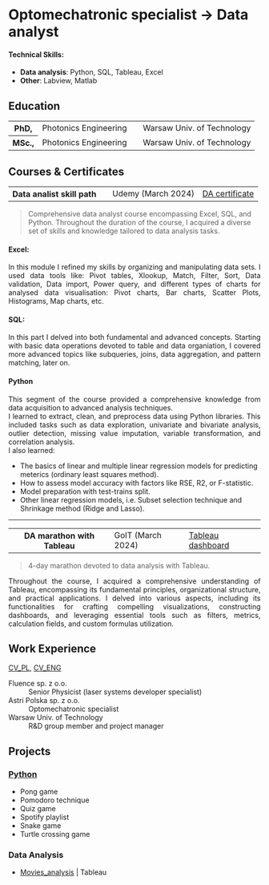 # Optomechatronic specialist &rarr; Data analyst

#### Technical Skills: 
- **Data analysis**: Python, SQL, Tableau, Excel
- **Other**: Labview, Matlab

## Education
<table>
    <tr>
        <th>PhD,</th>
        <td>Photonics Engineering</td>
        <td></td>
        <td>Warsaw Univ. of Technology</td>
    </tr>
    <tr>
        <th>MSc.,</th>
        <td>Photonics Engineering</td>
        <td></td>
        <td>Warsaw Univ. of Technology</td>
    </tr>
</table>

## Courses & Certificates
<table>
    <tr>
        <th>Data analist skill path</th>
        <td></td>
        <td>Udemy (March 2024)</td>
        <td><a href="./assets/certificates/DA_certificate.pdf">DA certificate</a></td>
    </tr>
</table>

> Comprehensive data analyst course encompassing Excel, SQL, and Python.
> Throughout the duration of the course, I acquired a diverse set of skills and knowledge tailored to data analysis tasks.

#### Excel:
<p style="text-align:justify;">In this module I refined my skills by organizing and manipulating data sets.  
I used data tools like: Pivot tables, Xlookup, Match, Filter, Sort, Data validation, Data import, Power query,  
and different types of charts for analysed data visualisation: Pivot charts, Bar charts, Scatter Plots, Histograms, Map charts, etc.</p>

#### SQL:
<p style="text-align:justify;">In this part I delved into both fundamental and advanced concepts.
Starting with basic data operations devoted to table and data organiation, 
I covered more advanced topics like subqueries, joins, data aggregation, and pattern matching, later on.</p>

#### Python
<p style="text-align:justify;">This segment of the course provided a comprehensive knowledge from data acquisition to advanced analysis techniques.<br/> 
I learned to extract, clean, and preprocess data using Python libraries. This included tasks such as data exploration, univariate and bivariate analysis, outlier detection, missing value imputation, variable transformation, and correlation analysis.<br/> 
I also learned:
    <ul>
        <li>The basics of linear and multiple linear regression models for predicting meterics (ordinary least squares method). </li>
        <li>How to assess model accuracy with factors like RSE, R2, or F-statistic.</li>  
        <li>Model preparation with test-trains split.</li>  
        <li>Other linear regression models, i.e. Subset selection technique and Shrinkage method (Ridge and Lasso).</li>  
    </ul>
</p>

---
<table>
    <tr>
        <th>DA marathon with Tableau</th>
        <td>GoIT (March 2024)</td>
        <td><a href="https://public.tableau.com/app/profile/grzegorz.finke/viz/Movies_analisis/Moviesanalysis?publish=yes">Tableau dashboard</a></td>
    </tr>
</table>

> 4-day marathon devoted to data analysis with Tableau.
<p style="text-align:justify;">Throughout the course, I acquired a comprehensive understanding of Tableau, encompassing its fundamental principles, organizational structure, and practical applications. I delved into various aspects, including its functionalities for crafting compelling visualizations, constructing dashboards, and leveraging essential tools such as filters, metrics, calculation fields, and custom formulas utilization.
</p>

## Work Experience 
[CV_PL](./assets/CV/Grzegorz_Finke_CV.pdf), [CV_ENG](./assets/CV/Grzegorz_Finke_CV_eng.pdf)
<dl>
    <dt>Fluence sp. z o.o.</dt>
    <dd>Senior Physicist (laser systems developer specialist)</dd>
    <dt>Astri Polska sp. z o.o.</dt>
    <dd>Optomechatronic specialist</dd>
    <dt>Warsaw Univ. of Technology</dt>
    <dd>R&D group member and project manager</dd>
</dl>

## Projects
### [Python](https://github.com/Gr3Fin/Python_projects.git)
- Pong game
- Pomodoro technique
- Quiz game
- Spotify playlist
- Snake game
- Turtle crossing game
  
### Data Analysis
- [Movies_analysis](https://public.tableau.com/app/profile/grzegorz.finke/viz/Movies_analisis/Moviesanalysis?publish=yes) | Tableau
